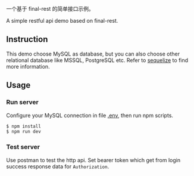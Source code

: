 一个基于 final-rest 的简单接口示例。

A simple restful api demo based on final-rest.

## Instruction

This demo choose MySQL as database, but you can also choose other relational database like MSSQL, PostgreSQL etc. Refer to [sequelize](http://docs.sequelizejs.com) to find more information.

## Usage

### Run server

Configure your MySQL connection in file [.env](./src/.env), then run npm scripts.

```bash
$ npm install
$ npm run dev
```

### Test server

Use postman to test the http api. Set bearer token which get from login success response data for `Authorization`.
